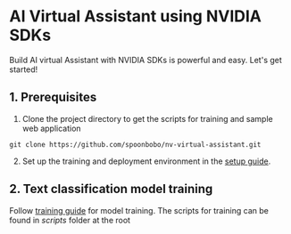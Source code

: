 # AI Virtual Assistant using NVIDIA SDKs

Build AI virtual Assistant with NVIDIA SDKs is powerful and easy. Let's get started!

## 1. Prerequisites

1. Clone the project directory to get the scripts for training and sample web application
```
git clone https://github.com/spoonbobo/nv-virtual-assistant.git
```
2. Set up the training and deployment environment in the [setup guide](https://nvsa-virtualassistant.readthedocs.io/en/latest/prereq.html).

## 2. Text classification model training

Follow [training guide](https://nvsa-virtualassistant.readthedocs.io/en/latest/training.html) for model training. The scripts for training can be found in *scripts* folder at the root
